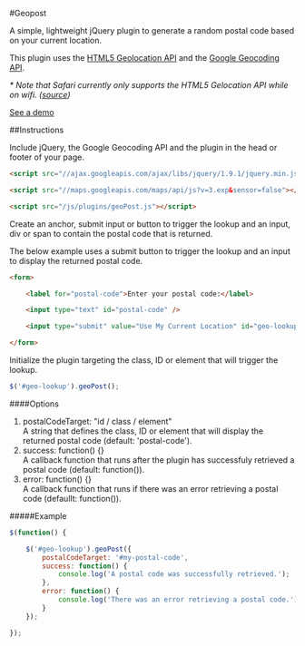 #Geopost

A simple, lightweight jQuery plugin to generate a random postal code based on your current location.

This plugin uses the <a href="http://www.w3schools.com/html/html5_geolocation.asp" target="_blank">HTML5 Geolocation API</a> and the <a href="https://developers.google.com/maps/documentation/geocoding/" target="_blank">Google Geocoding API</a>.

<em>* Note that Safari currently only supports the HTML5 Gelocation API while on wifi. (<a href="http://stackoverflow.com/questions/3791442/geolocation-in-safari-5" target="_blank">source</a>)</em>

<a href="http://michael-lynch.github.io/geopost/" target="_blank">See a demo</a>

##Instructions

Include jQuery, the Google Geocoding API and the plugin in the head or footer of your page. 

```html
<script src="//ajax.googleapis.com/ajax/libs/jquery/1.9.1/jquery.min.js"></script>

<script src="//maps.googleapis.com/maps/api/js?v=3.exp&sensor=false"></script>

<script src="/js/plugins/geoPost.js"></script>
```
    
Create an anchor, submit input or button to trigger the lookup and an input, div or span to contain the postal code that is returned. 

The below example uses a submit button to trigger the lookup and an input to display the returned postal code.

```html
<form>

	<label for="postal-code">Enter your postal code:</label>

	<input type="text" id="postal-code" />

	<input type="submit" value="Use My Current Location" id="geo-lookup" />

</form>
```
	
Initialize the plugin targeting the class, ID or element that will trigger the lookup.

```js
$('#geo-lookup').geoPost();
```

####Options

<ol>

<li>postalCodeTarget: "id / class / element"
<br />A string that defines the class, ID or element that will display the returned postal code (default: 'postal-code').</li>

<li>success: function() {}
<br />A callback function that runs after the plugin has successfuly retrieved a postal code (default: function()).</li>

<li>error: function() {}
<br />A callback function that runs if there was an error retrieving a postal code (defaullt: function()).</li>

</ol>

#####Example

```js
$(function() {

	$('#geo-lookup').geoPost({
		postalCodeTarget: '#my-postal-code',
		success: function() {
			console.log('A postal code was successfully retrieved.');
		},
		error: function() {
			console.log('There was an error retrieving a postal code.');
		}
	});

});
```